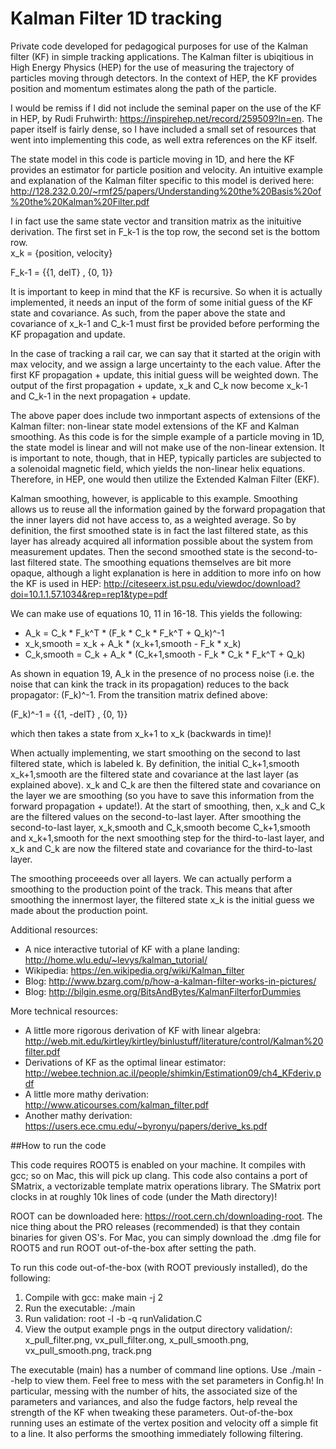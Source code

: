 # Kalman Filter 1D tracking
Private code developed for pedagogical purposes for use of the Kalman filter (KF) in simple tracking applications.  The Kalman filter is ubiqitious in High Energy Physics (HEP) for the use of measuring the trajectory of particles moving through detectors.  In the context of HEP, the KF provides position and momentum estimates along the path of the particle. 

I would be remiss if I did not include the seminal paper on the use of the KF in HEP, by Rudi Fruhwirth: https://inspirehep.net/record/259509?ln=en.  The paper itself is fairly dense, so I have included a small set of resources that went into implementing this code, as well extra references on the KF itself.

The state model in this code is particle moving in 1D, and here the KF provides an estimator for particle position and velocity.
An intuitive example and explanation of the Kalman filter specific to this model is derived here: 
http://128.232.0.20/~rmf25/papers/Understanding%20the%20Basis%20of%20the%20Kalman%20Filter.pdf

I in fact use the same state vector and transition matrix as the inituitive derivation. The first set in F_k-1 is the top row, the second set is the bottom row.  
x_k   =  {position, velocity}

F_k-1 =  {{1, delT} , {0, 1}}

It is important to keep in mind that the KF is recursive.  So when it is actually implemented, it needs an input of the form of some initial guess of the KF state and covariance.  As such, from the paper above the state and covariance of x_k-1 and C_k-1 must first be provided before performing the KF propagation and update.  

In the case of tracking a rail car, we can say that it started at the origin with max velocity, and we assign a large uncertainty to the each value.  After the first KF propagation + update, this initial guess will be weighted down.  The output of the first propagation + update, x_k and C_k now become x_k-1 and C_k-1 in the next propagation + update.  

The above paper does include two inmportant aspects of extensions of the Kalman filter: non-linear state model extensions of the KF and Kalman smoothing.  As this code is for the simple example of a particle moving in 1D, the state model is linear and will not make use of the non-linear extension.  It is important to note, though, that in HEP, typically particles are subjected to a solenoidal magnetic field, which yields the non-linear helix equations.  Therefore, in HEP, one would then utilize the Extended Kalman Filter (EKF).  

Kalman smoothing, however, is applicable to this example. Smoothing allows us to reuse all the information gained by the forward propagation that the inner layers did not have access to, as a weighted average. So by definition, the first smoothed state is in fact the last filtered state, as this layer has already acquired all information possible about the system from measurement updates. Then the second smoothed state is the second-to-last filtered state.  The smoothing equations themselves are bit more opaque, although a light explanation is here in addition to more info on how the KF is used in HEP:
http://citeseerx.ist.psu.edu/viewdoc/download?doi=10.1.1.57.1034&rep=rep1&type=pdf

We can make use of equations 10, 11 in 16-18. This yields the following:

* A_k = C_k * F_k^T * (F_k * C_k * F_k^T  + Q_k)^-1
* x_k,smooth = x_k + A_k * (x_k+1,smooth - F_k * x_k) 
* C_k,smooth = C_k + A_k * (C_k+1,smooth - F_k * C_k * F_k^T + Q_k)

As shown in equation 19, A_k in the presence of no process noise (i.e. the noise that can kink the track in its propagation) reduces to the back propagator: (F_k)^-1. From the transition matrix defined above:

(F_k)^-1 =  {{1, -delT} , {0, 1}}

which then takes a state from x_k+1 to x_k (backwards in time)!  

When actually implementing, we start smoothing on the second to last filtered state, which is labeled k. By definition, the initial C_k+1,smooth x_k+1,smooth are the filtered state and covariance at the last layer (as explained above).  x_k and C_k are then the filtered state and covariance on the layer we are smoothing (so you have to save this information from the forward propagation + update!).  At the start of smoothing, then, x_k and C_k are the filtered values on the second-to-last layer.  After smoothing the second-to-last layer, x_k,smooth and C_k,smooth become C_k+1,smooth and x_k+1,smooth for the next smoothing step for the third-to-last layer, and x_k and C_k are now the filtered state and covariance for the third-to-last layer. 

The smoothing proceeeds over all layers. We can actually perform a smoothing to the production point of the track. This means that after smoothing the innermost layer, the filtered state x_k is the initial guess we made about the production point. 

Additional resources:
* A nice interactive tutorial of KF with a plane landing: http://home.wlu.edu/~levys/kalman_tutorial/
* Wikipedia: https://en.wikipedia.org/wiki/Kalman_filter
* Blog: http://www.bzarg.com/p/how-a-kalman-filter-works-in-pictures/
* Blog: http://bilgin.esme.org/BitsAndBytes/KalmanFilterforDummies

More technical resources:
* A little more rigorous derivation of KF with linear algebra: http://web.mit.edu/kirtley/kirtley/binlustuff/literature/control/Kalman%20filter.pdf
* Derivations of KF as the optimal linear estimator: http://webee.technion.ac.il/people/shimkin/Estimation09/ch4_KFderiv.pdf
* A little more mathy derivation: http://www.aticourses.com/kalman_filter.pdf
* Another mathy derivation: https://users.ece.cmu.edu/~byronyu/papers/derive_ks.pdf

##How to run the code

This code requires ROOT5 is enabled on your machine.  It compiles with gcc; so on Mac, this will pick up clang.  This code also contains a port of SMatrix, a vectorizable template matrix operations library.  The SMatrix port clocks in at roughly 10k lines of code (under the Math directory)! 

ROOT can be downloaded here: https://root.cern.ch/downloading-root.
The nice thing about the PRO releases (recommended) is that they contain binaries for given OS's.  For Mac, you can simply download the .dmg file for ROOT5 and run ROOT out-of-the-box after setting the path.

To run this code out-of-the-box (with ROOT previously installed), do the following:

1. Compile with gcc: make main -j 2
2. Run the executable: ./main
3. Run validation: root -l -b -q runValidation.C
4. View the output example pngs in the output directory validation/: x_pull_filter.png, vx_pull_filter.ong, x_pull_smooth.png, vx_pull_smooth.png, track.png

The executable (main) has a number of command line options.  Use ./main --help to view them.  Feel free to mess with the set parameters in Config.h!  In particular, messing with the number of hits, the associated size of the parameters and variances, and also the fudge factors, help reveal the strength of the KF when tweaking these parameters.  Out-of-the-box running uses an estimate of the vertex position and velocity off a simple fit to a line.  It also performs the smoothing immediately following filtering.
